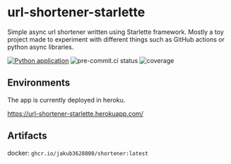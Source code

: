 
# url-shortener-starlette

Simple async url shortener written using Starlette framework. Mostly a toy project made to experiment with different
things such as GitHub actions or python async libraries.

[![Python application](https://github.com/Jakub3628800/url-shortener-starlette/actions/workflows/python-app.yml/badge.svg?branch=master)](https://github.com/Jakub3628800/url-shortener-starlette/actions/workflows/python-app.yml)
![pre-commit.ci status](https://results.pre-commit.ci/badge/github/Jakub3628800/url-shortener-starlette/master.svg)
![coverage](https://gist.githubusercontent.com/Jakub3628800/5163dbd0fdea4409fd7a3ae6383c6b66/raw/gistfile1.svg)

## Environments
The app is currently deployed in heroku.

https://url-shortener-starlette.herokuapp.com/

## Artifacts
docker: `ghcr.io/jakub3628800/shortener:latest`
